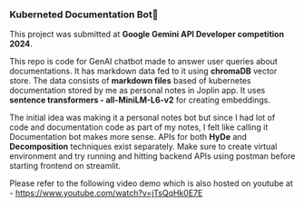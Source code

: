 ### Kuberneted Documentation Bot🤖


This project was submitted at **Google Gemini API Developer competition 2024**.

This repo is code for GenAI chatbot made to answer user queries about documentations. It has markdown data fed to it using **chromaDB** vector store.
The data consists of **markdown files** based of kubernetes documentation stored by me as personal notes in Joplin app. It uses **sentence transformers - all-MiniLM-L6-v2** for creating embeddings.

The initial idea was making it a personal notes bot but since I had lot of code and documentation code as part of my notes, I felt like calling it Documentation bot makes more sense.
APIs for both **HyDe** and **Decomposition** techniques exist separately. Make sure to create virtual environment and try running and hitting backend APIs using postman before starting frontend on streamlit.

Please refer to the following video demo which is also hosted on youtube at - https://www.youtube.com/watch?v=jTsQqHk0E7E
